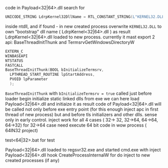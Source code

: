 code in Payload<32|64>.dll search for

```cpp
UNICODE_STRING LdrpKernel32DllName = RTL_CONSTANT_STRING(L"KERNEL32.DLL");
```

inside ntdll, and if found - in new created process overwrite `KERNEL32.DLL` to own "bootstrap" dll name ( LdrpKernel<32|64>.dll )
as result LdrpKernel<32|64>.dll loaded to new process. currently it mast export 2 api:
BaseThreadInitThunk and TermsrvGetWindowsDirectoryW

```cpp
EXTERN_C
WINBASEAPI
NTSTATUS
FASTCALL
BaseThreadInitThunk(BOOL bInitializeTermsrv, 
  LPTHREAD_START_ROUTINE lpStartAddress, 
  PVOID lpParameter
  );
```

`BaseThreadInitThunk` with `bInitializeTermsrv = true` called just before loader begin initialize static linked dlls from exe
we can here load Payload<32|64>.dll and initiaize it
as result code of Payload<32|64>.dll will be called not only before exe entry point (for this enough inject apc in first thread of new process)
but and before tls initializers and other dlls. sense only in early control.
inject work for all 4 cases ( 32-> 32, 32->64, 64->64, 64->32)
for 32->64 case need execute 64 bit code in wow process ( 64IN32 project)

test<64|32>.bat for test

Payload<32|64>.dll loaded to regsvr32.exe and started cmd.exe with inject
Payload<32|64>.dll hook CreateProcessInternalW for do inject to new created processes (if any)